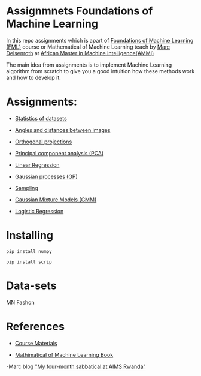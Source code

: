 # Assignmnets Foundations of Machine Learning
In this repo assignments which is apart of [Foundations of Machine Learning (FML)](https://sites.google.com/view/marcdeisenroth/teaching/201819/foundations-of-machine-learning) course or Mathematical of Machine Learning teach by [Marc Deisenroth](https://sites.google.com/view/marcdeisenroth) at [African Master in Machine Intelligence(AMMI)](https://aimsammi.org)

The main idea from assignments is to implement Machine Learning algorithm from scratch to give you a good intuition how these methods work and how to develop it. 

# Assignments:

- [Statistics of datasets](https://github.com/montaserFath/Assignmnets-Fundamentals-of-ML-AMMI/blob/master/statistics_Montaser.ipynb)

- [Angles and distances between images](https://github.com/montaserFath/Assignmnets-Fundamentals-of-ML-AMMI/blob/master/distances_and_angles_Montaser.ipynb)

- [Orthogonal projections](https://github.com/montaserFath/Assignmnets-Fundamentals-of-ML-AMMI/blob/master/Projections_Montaser.ipynb)

- [Principal component analysis (PCA)](https://github.com/montaserFath/Assignmnets-Fundamentals-of-ML-AMMI/blob/master/pca.Montaser.ipynb)

- [Linear Regression](https://github.com/montaserFath/Assignmnets-Fundamentals-of-ML-AMMI/blob/master/linear_regression_Assignment_Montaser.ipynb)

- [Gaussian processes (GP)](https://github.com/montaserFath/Assignmnets-Fundamentals-of-ML-AMMI/blob/master/Montaser_GP.py)

- [Sampling](https://github.com/montaserFath/Assignmnets-Fundamentals-of-ML-AMMI/blob/master/mcmc_coursework_%3CMONTASER%3E.py)

- [Gaussian Mixture Models (GMM)](https://github.com/montaserFath/Assignmnets-Fundamentals-of-ML-AMMI/blob/master/gmm_coding_answers%3CMontaser%3E.py)

- [Logistic Regression](https://github.com/montaserFath/Assignmnets-Fundamentals-of-ML-AMMI/blob/master/logistic_regression_assignment_MontaserMohammedalamen.ipynb)

# Installing
`pip install numpy`

`pip install scrip`

# Data-sets
MN
Fashon 

# References

- [Course Materials](https://sites.google.com/view/marcdeisenroth/teaching/201819/foundations-of-machine-learning)

- [Mathimatical of Machine Learning Book](https://mml-book.github.io/)

-Marc blog ["My four-month sabbatical at AIMS Rwanda"](https://aimsammi.org/blog-post/my-four-month-sabbatical-at-aims-rwanda-part-one/)

